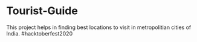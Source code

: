 # Tourist-Guide
This project helps in finding best locations to visit in metropolitian cities of India.
#hacktoberfest2020
